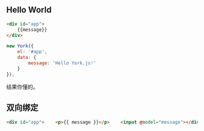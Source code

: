## Hello World

```html
<div id="app">
    {{message}}
</div>
```

```javascript
new York({
    el: '#app', 
    data: { 
        message: 'Hello York.js!'
    }
});
```

结果你懂的。

## 双向绑定

```html
<div id="app">    <p>{{ message }}</p>    <input @model="message"></div>
```
